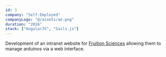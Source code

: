 ```yaml
---
id: 3
company: "Self-Employed"
companyLogo: "@/assets/ae.png"
duration: "2016"
stack: ["AngularJS", "Sails.js"]
---
```


Development of an intranet website for <a href='https://www.fruitionsciences.com/' target='_blank' rel='noopener noreferrer'>Fruition Sciences</a> allowing them to manage arduinos via a web interface.
